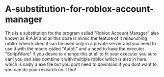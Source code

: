 # A-substitution-for-roblox-account-manager
This is a substitution for the program called "Roblox Account Manager" also known as R.A.M and all this dose is mimic the feature of it relaunching roblox when kicked it can be used only in a private server and you need to use it with the macro called "AutoIt" and u need to have the executer "ScriptWare" if you desire to change this at all to fit your executer you sure can! you can also combine it with multiple roblox which is also in here. which is sadly a exe file but you dont need to download if you dont want to you can do your research on it tho!
